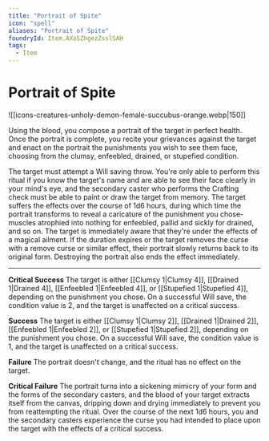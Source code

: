 ```yaml
---
title: "Portrait of Spite"
icon: "spell"
aliases: "Portrait of Spite"
foundryId: Item.AXoSZhgezZsslSAH
tags:
  - Item
---
```


# Portrait of Spite
![[icons-creatures-unholy-demon-female-succubus-orange.webp|150]]

Using the blood, you compose a portrait of the target in perfect health. Once the portrait is complete, you recite your grievances against the target and enact on the portrait the punishments you wish to see them face, choosing from the clumsy, enfeebled, drained, or stupefied condition.

The target must attempt a Will saving throw. You're only able to perform this ritual if you know the target's name and are able to see their face clearly in your mind's eye, and the secondary caster who performs the Crafting check must be able to paint or draw the target from memory. The target suffers the effects over the course of 1d6 hours, during which time the portrait transforms to reveal a caricature of the punishment you chose-muscles atrophied into nothing for enfeebled, pallid and sickly for drained, and so on. The target is immediately aware that they're under the effects of a magical ailment. If the duration expires or the target removes the curse with a remove curse or similar effect, their portrait slowly returns back to its original form. Destroying the portrait also ends the effect immediately.

* * *

**Critical Success** The target is either [[Clumsy 1|Clumsy 4]], [[Drained 1|Drained 4]], [[Enfeebled 1|Enfeebled 4]], or [[Stupefied 1|Stupefied 4]], depending on the punishment you chose. On a successful Will save, the condition value is 2, and the target is unaffected on a critical success.

**Success** The target is either [[Clumsy 1|Clumsy 2]], [[Drained 1|Drained 2]], [[Enfeebled 1|Enfeebled 2]], or [[Stupefied 1|Stupefied 2]], depending on the punishment you chose. On a successful Will save, the condition value is 1, and the target is unaffected on a critical success.

**Failure** The portrait doesn't change, and the ritual has no effect on the target.

**Critical Failure** The portrait turns into a sickening mimicry of your form and the forms of the secondary casters, and the blood of your target extracts itself from the canvas, dripping down and drying immediately to prevent you from reattempting the ritual. Over the course of the next 1d6 hours, you and the secondary casters experience the curse you had intended to place upon the target with the effects of a critical success.
